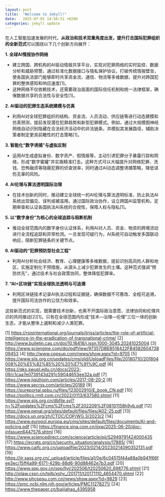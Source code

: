 ```yaml
---
layout: post
title:  "Welcome to Jekyll!"
date:   2025-07-01 14:56:51 +0200
categories: jekyll update
---
```


在人工智能加速发展的时代，**从政治和技术双重角度出发，提升打击国际犯罪组织的全新范式**可以围绕以下几个创新方向展开：

**1. 全球AI情报协作网络**
- 建立跨国、跨机构的AI驱动情报共享平台，实现对犯罪网络的实时监控、数据分析和威胁预警。通过标准化数据接口与隐私保护协议，打破传统情报壁垒，使各国执法部门能够即时共享资金流、通信、物流等多维数据，提升对跨国犯罪的整体感知和响应速度[1]。
- 这种网络不仅依赖技术，还需要政治层面的国际信任机制和统一法律框架，确保数据共享的合法性与安全性[1]。

**2. AI驱动的犯罪生态系统建模与仿真**
- 利用AI对全球犯罪组织的结构、资金流、人员流动、供应链等进行动态建模和仿真预测，提前发现潜在犯罪趋势和新型犯罪模式。例如，通过大规模图神经网络自动识别隐藏在合法经济活动中的非法链条，并模拟其发展路径，辅助决策者制定更具前瞻性的打击策略[1]。

**3. 智能化“数字诱捕”与虚拟反制**
- 运用AI生成虚拟身份、数字资产、假情报等，主动引诱犯罪分子暴露行踪和网络，形成“数字蜜罐”并实施精准打击。这种方式可以大幅提升对网络犯罪、洗钱、恐怖融资等隐蔽犯罪的侦查效率，同时通过AI动态调整诱捕策略，降低误伤无辜的风险。

**4. AI伦理与算法透明国际治理**
- 在技术创新的同时，推动建立全球统一的AI伦理与算法透明标准，防止执法AI系统出现偏见、误判或被滥用。通过国际政治协作，设立跨国AI监管机构，定期审查和认证各国执法AI系统的合规性，保障人权与隐私[1]。

**5. 以“数字身份”为核心的全球追踪与阻断机制**
- 推动全球范围内的数字身份认证体系，利用AI对人员、资金、物资的跨境流动进行全流程追踪和异常检测。一旦发现可疑行为，AI系统可自动触发多国联动响应，阻断犯罪链条的关键节点。

**6. AI驱动的“犯罪预防型社会工程”**
- 利用AI分析社会经济、教育、心理健康等多维数据，提前识别高风险人群和地区，实施定制化干预措施，从源头上减少犯罪发生的土壤。这种范式强调“预防优先”，通过技术与社会政策协同，整体降低犯罪率。

**7. “AI+区块链”实现全球执法透明与可追溯**
- 利用区块链技术记录AI执法过程和证据链，确保数据不可篡改、全程可追溯，提升国际司法协作的公信力和效率。

这些新范式的实现，既需要技术创新，也离不开国际政治意愿、法律协同和伦理共识的共同推动[2][1]。只有在全球范围内形成“技术—治理—伦理”三位一体的创新生态，才能从整体上遏制和减少人类犯罪。

[1] https://rsisinternational.org/journals/ijriss/articles/the-role-of-artificial-intelligence-in-the-eradication-of-transnational-crime/
[2] http://www.bulletin.cas.cn/doi/10.16418/j.issn.1000-3045.20241025004
[3] https://www.sciengine.com/doi/pdfView/97357DBE8518422FB458260473809453
[4] http://www.cppsup.com/news/show.aspx?id=9705
[5] https://www.siis.org.cn/updates/cms/old/UploadFiles/file/20180710/201804008%20%E5%82%85%20%20%E7%91%9C.pdf
[6] https://qks.swupl.edu.cn/docs/2023-09/c1caa7e0739143d291c59044653ee32a.pdf
[7] https://www.jiqizhixin.com/articles/2017-08-20-2
[8] https://www.secrss.com/articles/20189
[9] https://pureportal.spbu.ru/files/123002910/E_book_CN.pdf
[10] https://politics.rmlt.com.cn/2022/0113/637580.shtml
[11] https://www.siis.org.cn/dbfile.svl?n=%2Fupdates%2Fcms%2Fcms%2F202209%2F08101158h9yb.pdf
[12] https://www.penal.org/sites/default/files/files/A02-25.pdf
[13] https://docs.un.org/zh/CTOC/COP/WG.3/2023/2
[14] https://www.europol.europa.eu/cms/sites/default/files/documents/AI-and-policing.pdf
[15] https://finance.sina.com.cn/jjxw/2025-06-20/doc-infasuen6447576.shtml
[16] https://www.sciencedirect.com/science/article/pii/S2949791424000435
[17] https://ecrats.org/cn/security_situation/analysis/17885/
[18] https://www.caifc.org.cn/uploadfile/2023/0214/20230214090352131.pdf
[19] https://iir.sass.org.cn/_upload/article/files/a1/0e/6c04515f44a88a0b941f66fee3ec/15ff4a99-6171-429b-88d6-90d88462e7b3.pdf
[20] https://www.spp.gov.cn/spp/llyj/202506/t20250620_698776.shtml
[21] http://iolaw.cssn.cn/tplb/xshy_/201711/t20171110_4654470.shtml
[22] http://www.phcppsu.com.cn/news/show.aspx?id=9829
[23] https://pmc.ncbi.nlm.nih.gov/articles/PMC11278271/
[24] https://www.thepaper.cn/baijiahao_4395958
